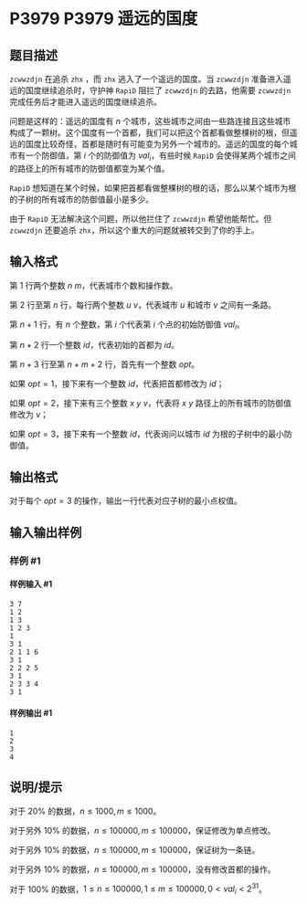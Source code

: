 # P3979 P3979 遥远的国度

## 题目描述

`zcwwzdjn` 在追杀 `zhx` ，而 `zhx` 逃入了一个遥远的国度。当 `zcwwzdjn` 准备进入遥远的国度继续追杀时，守护神 `RapiD` 阻拦了 `zcwwzdjn` 的去路，他需要 `zcwwzdjn` 完成任务后才能进入遥远的国度继续追杀。

问题是这样的：遥远的国度有 $n$ 个城市，这些城市之间由一些路连接且这些城市构成了一颗树。这个国度有一个首都，我们可以把这个首都看做整棵树的根，但遥远的国度比较奇怪，首都是随时有可能变为另外一个城市的。遥远的国度的每个城市有一个防御值，第 $i$ 个的防御值为 $val_i$，有些时候 `RapiD` 会使得某两个城市之间的路径上的所有城市的防御值都变为某个值。

`RapiD` 想知道在某个时候，如果把首都看做整棵树的根的话，那么以某个城市为根的子树的所有城市的防御值最小是多少。

由于 `RapiD` 无法解决这个问题，所以他拦住了 `zcwwzdjn` 希望他能帮忙。但 `zcwwzdjn` 还要追杀 `zhx`，所以这个重大的问题就被转交到了你的手上。

## 输入格式

第 $1$ 行两个整数 $n\ m$，代表城市个数和操作数。

第 $2$ 行至第 $n$ 行，每行两个整数 $u\ v$，代表城市 $u$ 和城市 $v$ 之间有一条路。

第 $n+1$ 行，有 $n$ 个整数，第 $i$ 个代表第 $i$ 个点的初始防御值 $val_i$。

第 $n+2$ 行一个整数 $id$，代表初始的首都为 $id$。

第 $n+3$ 行至第 $n+m+2$ 行，首先有一个整数 $opt$。

如果 $opt=1$，接下来有一个整数 $id$，代表把首都修改为 $id$；

如果 $opt=2$，接下来有三个整数 $x\ y\ v$，代表将 $x\ y$ 路径上的所有城市的防御值修改为 $v$；

如果 $opt=3$，接下来有一个整数 $id$，代表询问以城市 $id$ 为根的子树中的最小防御值。

## 输出格式

对于每个 $opt=3$ 的操作，输出一行代表对应子树的最小点权值。

## 输入输出样例

### 样例 #1

#### 样例输入 #1

```
3 7
1 2
1 3
1 2 3
1
3 1
2 1 1 6
3 1
2 2 2 5
3 1
2 3 3 4
3 1
```

#### 样例输出 #1

```
1
2
3
4
```

## 说明/提示

对于 $20\%$ 的数据，$n\le 1000,m\le 1000$。

对于另外 $10\%$ 的数据，$n\le 100000,m\le 100000$，保证修改为单点修改。

对于另外 $10\%$ 的数据，$n\le100000,m \le 100000$，保证树为一条链。

对于另外 $10\%$ 的数据，$n\le 100000,m\le100000$，没有修改首都的操作。

对于 $100\%$ 的数据，$1 \leq n\le 100000,1 \leq m \le 100000,0<val_i<2^{31}$。
